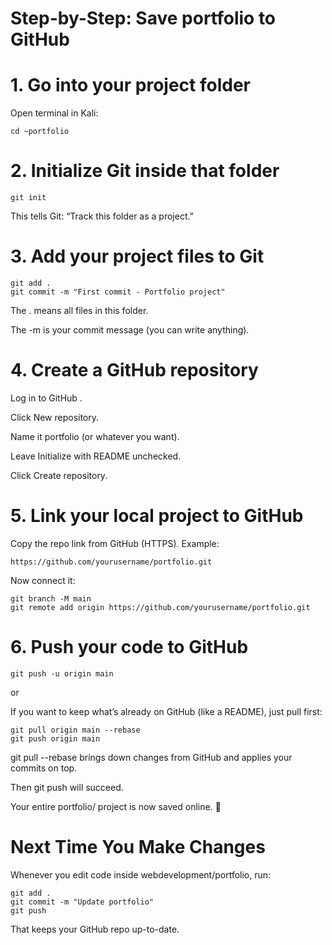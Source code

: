 # Step-by-Step: Save portfolio to GitHub

# 1. Go into your project folder

Open terminal in Kali:

```
cd ~portfolio
```

# 2. Initialize Git inside that folder
```
git init
```

This tells Git: “Track this folder as a project.”

# 3. Add your project files to Git

```
git add .
git commit -m "First commit - Portfolio project"
```

The . means all files in this folder.

The -m is your commit message (you can write anything).

# 4. Create a GitHub repository

Log in to GitHub
.

Click New repository.

Name it portfolio (or whatever you want).

Leave Initialize with README unchecked.

Click Create repository.

# 5. Link your local project to GitHub

Copy the repo link from GitHub (HTTPS). Example:

```
https://github.com/yourusername/portfolio.git
```

Now connect it:

```
git branch -M main
git remote add origin https://github.com/yourusername/portfolio.git
```

# 6. Push your code to GitHub

```
git push -u origin main
```

or

If you want to keep what’s already on GitHub (like a README), just pull first:

```
git pull origin main --rebase
git push origin main
```

git pull --rebase brings down changes from GitHub and applies your commits on top.

Then git push will succeed.

Your entire portfolio/ project is now saved online. 🎉

# Next Time You Make Changes

Whenever you edit code inside webdevelopment/portfolio, run:

```
git add .
git commit -m "Update portfolio"
git push
```

That keeps your GitHub repo up-to-date.
